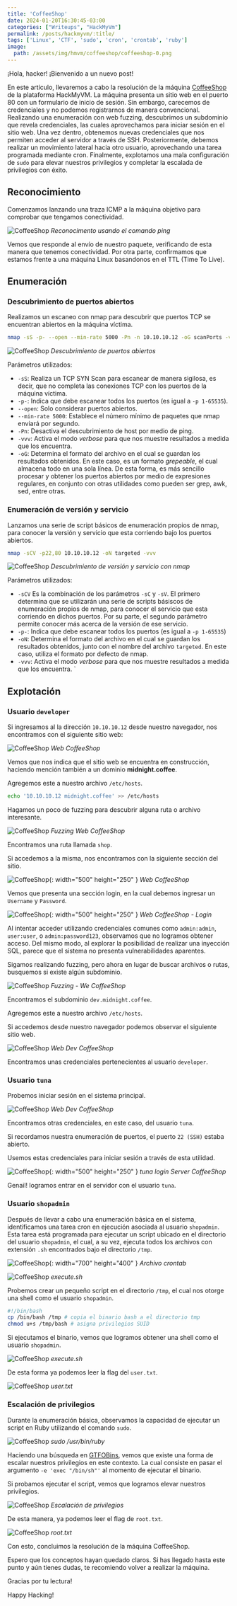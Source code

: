 ```yaml
---
title: 'CoffeeShop'
date: 2024-01-20T16:30:45-03:00
categories: ["Writeups", "HackMyVm"]
permalink: /posts/hackmyvm/:title/
tags: ['Linux', 'CTF', 'sudo', 'cron', 'crontab', 'ruby']
image:
  path: /assets/img/hmvm/coffeeshop/coffeeshop-0.png
---
```


¡Hola, hacker! ¡Bienvenido a un nuevo post!

En este artículo, llevaremos a cabo la resolución de la máquina [CoffeeShop](https://hackmyvm.eu/machines/machine.php?vm=CoffeeShop) de la plataforma HackMyVM.
La máquina presenta un sitio web en el puerto 80 con un formulario de inicio de sesión. Sin embargo, carecemos de credenciales y no podemos registrarnos de manera convencional. Realizando una enumeración con web fuzzing, descubrimos un subdominio que revela credenciales, las cuales aprovechamos para iniciar sesión en el sitio web. Una vez dentro, obtenemos nuevas credenciales que nos permiten acceder al servidor a través de SSH. Posteriormente, debemos realizar un movimiento lateral hacia otro usuario, aprovechando una tarea programada mediante cron. Finalmente, explotamos una mala configuración de `sudo` para elevar nuestros privilegios y completar la escalada de privilegios con éxito.

## Reconocimiento

Comenzamos lanzando una traza ICMP a la máquina objetivo para comprobar que tengamos conectividad.

![CoffeeShop](/assets/img/hmvm/coffeeshop/coffeeshop-1.png)
_Reconocimento usando el comando ping_

Vemos que responde al envío de nuestro paquete, verificando de esta manera que tenemos conectividad. Por otra parte, confirmamos que estamos frente a una máquina Linux basandonos en el TTL (Time To Live).

## Enumeración

### Descubrimiento de puertos abiertos
Realizamos un escaneo con nmap para descubrir que puertos TCP se encuentran abiertos en la máquina víctima.

```bash
nmap -sS -p- --open --min-rate 5000 -Pn -n 10.10.10.12 -oG scanPorts -vvv
```

![CoffeeShop](/assets/img/hmvm/coffeeshop/coffeeshop-2.png)
_Descubrimiento de puertos abiertos_

Parámetros utilizados:

- `-sS`: Realiza un TCP SYN Scan para escanear de manera sigilosa, es decir, que no completa las conexiones TCP con los puertos de la máquina víctima.
- `-p-`: Indica que debe escanear todos los puertos (es igual a `-p 1-65535`).
- `--open`: Solo considerar puertos abiertos.
- `--min-rate 5000`: Establece el número mínimo de paquetes que nmap enviará por segundo.
- `-Pn`: Desactiva el descubrimiento de host por medio de ping.
- `-vvv`: Activa el modo _verbose_ para que nos muestre resultados a medida que los encuentra.
- `-oG`: Determina el formato del archivo en el cual se guardan los resultados obtenidos. En este caso, es un formato _grepeable_, el cual almacena todo en una sola línea. De esta forma, es más sencillo procesar y obtener los puertos abiertos por medio de expresiones regulares, en conjunto con otras utilidades como pueden ser grep, awk, sed, entre otras.

### Enumeración de versión y servicio

Lanzamos una serie de script básicos de enumeración propios de nmap, para conocer la versión y servicio que esta corriendo bajo los puertos abiertos.

```bash
nmap -sCV -p22,80 10.10.10.12 -oN targeted -vvv
```

![CoffeeShop](/assets/img/hmvm/coffeeshop/coffeeshop-3.png)
_Descubrimiento de versión y servicio con nmap_

Parámetros utilizados:

- `-sCV` Es la combinación de los parámetros `-sC` y `-sV`. El primero determina que se utilizarán una serie de scripts básiscos de enumeración propios de nmap, para conocer el servicio que esta corriendo en dichos puertos. Por su parte, el segundo parámetro permite conocer más acerca de la versión de ese servicio.
- `-p-`: Indica que debe escanear todos los puertos (es igual a `-p 1-65535`)
- `-oN`: Determina el formato del archivo en el cual se guardan los resultados obtenidos, junto con el nombre del archivo `targeted`. En este caso, utiliza el formato por defecto de nmap.
- `-vvv`: Activa el modo _verbose_ para que nos muestre resultados a medida que los encuentra.
`

## Explotación

### Usuario `developer`

Si ingresamos al la dirección `10.10.10.12` desde nuestro navegador, nos encontramos con el siguiente sitio web:

![CoffeeShop](/assets/img/hmvm/coffeeshop/coffeeshop-4.png)
_Web CoffeeShop_

Vemos que nos indica que el sitio web se encuentra en construcción, haciendo mención también a un dominio **midnight.coffee**.

Agregemos este a nuestro archivo `/etc/hosts`.

```bash
echo '10.10.10.12 midnight.coffee' >> /etc/hosts
```

Hagamos un poco de fuzzing para descubrir alguna ruta o archivo interesante.

![CoffeeShop](/assets/img/hmvm/coffeeshop/coffeeshop-5.png)
_Fuzzing Web CoffeeShop_

Encontramos una ruta llamada `shop`.

Si accedemos a la misma, nos encontramos con la siguiente sección del sitio.

![CoffeeShop](/assets/img/hmvm/coffeeshop/coffeeshop-6.png){: width="500" height="250" }
_Web CoffeeShop_

Vemos que presenta una sección login, en la cual debemos ingresar un `Username` y `Password`.

![CoffeeShop](/assets/img/hmvm/coffeeshop/coffeeshop-7.png){: width="500" height="250" }
_Web CoffeeShop - Login_

Al intentar acceder utilizando credenciales comunes como `admin:admin`, `user:user`, o `admin:password123`, observamos que no logramos obtener acceso. Del mismo modo, al explorar la posibilidad de realizar una inyección SQL, parece que el sistema no presenta vulnerabilidades aparentes.

Sigamos realizando fuzzing, pero ahora en lugar de buscar archivos o rutas, busquemos si existe algún subdominio.

![CoffeeShop](/assets/img/hmvm/coffeeshop/coffeeshop-8.png)
_Fuzzing - We CoffeeShop_

Encontramos el subdominio `dev.midnight.coffee`.

Agregemos este a nuestro archivo `/etc/hosts`.

Si accedemos desde nuestro navegador podemos observar el siguiente sitio web.

![CoffeeShop](/assets/img/hmvm/coffeeshop/coffeeshop-9.png)
_Web Dev CoffeeShop_

Encontramos unas credenciales pertenecientes al usuario `developer`.

### Usuario `tuna`

Probemos iniciar sesión en el sistema principal.

![CoffeeShop](/assets/img/hmvm/coffeeshop/coffeeshop-10.png)
_Web Dev CoffeeShop_

Encontramos otras credenciales, en este caso, del usuario `tuna`.

Si recordamos nuestra enumeración de puertos, el puerto `22 (SSH)` estaba abierto.

Usemos estas credenciales para iniciar sesión a través de esta utilidad.

![CoffeeShop](/assets/img/hmvm/coffeeshop/coffeeshop-11.png){: width="500" height="250" }
_tuna login Server CoffeeShop_

Genail! logramos entrar en el servidor con el usuario `tuna`.

### Usuario `shopadmin`

Después de llevar a cabo una enumeración básica en el sistema, identificamos una tarea cron en ejecución asociada al usuario `shopadmin`. Esta tarea está programada para ejecutar un script ubicado en el directorio del usuario `shopadmin`, el cual, a su vez, ejecuta todos los archivos con extensión `.sh` encontrados bajo el directorio `/tmp`.

![CoffeeShop](/assets/img/hmvm/coffeeshop/coffeeshop-12.png){: width="700" height="400" }
_Archivo crontab_

![CoffeeShop](/assets/img/hmvm/coffeeshop/coffeeshop-13.png)
_execute.sh_

Probemos crear un pequeño script en el directorio `/tmp`, el cual nos otorge una shell como el usuario `shopadmin`.

```bash
#!/bin/bash
cp /bin/bash /tmp # copia el binario bash a el directorio tmp
chmod u+s /tmp/bash # asigna privilegios SUID
```

Si ejecutamos el binario, vemos que logramos obtener una shell como el usuario `shopadmin`.

![CoffeeShop](/assets/img/hmvm/coffeeshop/coffeeshop-14.png)
_execute.sh_

De esta forma ya podemos leer la flag del `user.txt`.

![CoffeeShop](/assets/img/hmvm/coffeeshop/coffeeshop-15.png)
_user.txt_

### Escalación de privilegios

Durante la enumeración básica, observamos la capacidad de ejecutar un script en Ruby utilizando el comando `sudo`.

![CoffeeShop](/assets/img/hmvm/coffeeshop/coffeeshop-16.png)
_sudo /usr/bin/ruby_

Haciendo una búsqueda en [GTFOBins](https://gtfobins.github.io/gtfobins/ruby/#sudo), vemos que existe una forma de escalar nuestros privilegios en este contexto. La cual consiste en pasar el argumento `-e 'exec "/bin/sh"'` al momento de ejecutar el binario.

Si probamos ejecutar el script, vemos que logramos elevar nuestros privilegios.

![CoffeeShop](/assets/img/hmvm/coffeeshop/coffeeshop-17.png)
_Escalación de privilegios_

De esta manera, ya podemos leer el flag de `root.txt`.

![CoffeeShop](/assets/img/hmvm/coffeeshop/coffeeshop-18.png)
_root.txt_

Con esto, concluimos la resolución de la máquina CoffeeShop.

Espero que los conceptos hayan quedado claros. Si has llegado hasta este punto y aún tienes dudas, te recomiendo volver a realizar la máquina.

Gracias por tu lectura!

Happy Hacking!
